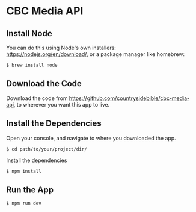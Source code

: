 # CBC Media API

## Install Node
You can do this using Node's own installers: https://nodejs.org/en/download/, or a package manager like homebrew:

    $ brew install node

## Download the Code

Download the code from https://github.com/countrysidebible/cbc-media-api, to wherever you want this app to live.

## Install the Dependencies

Open your console, and navigate to where you downloaded the app.

    $ cd path/to/your/project/dir/

Install the dependencies

    $ npm install

## Run the App

    $ npm run dev
